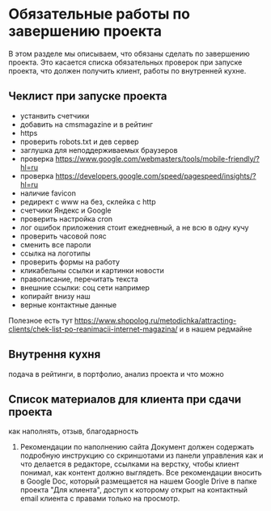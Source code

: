 # Обязательные работы по завершению проекта
В этом разделе мы описываем, что обязаны сделать по завершению проекта. Это касается списка обязательных проверок при запуске проекта, что должен получить клиент, работы по внутренней кухне.

## Чеклист при запуске проекта
* устанвить счетчики
* добавить на cmsmagazine и в рейтинг
* https
* проверить robots.txt  и дев сервер
* заглушка для неподдерживаемых браузеров
* проверка https://www.google.com/webmasters/tools/mobile-friendly/?hl=ru
* проверка https://developers.google.com/speed/pagespeed/insights/?hl=ru
* наличие favicon
* редирект с www на без, склейка с http
* счетчики Яндекс и Google
* проверить настройка cron
* лог ошибок приложения стоит ежедневный, а не всю в одну кучу
* проверить часовой пояс
* сменить все пароли
* ссылка на логотипы
* проверить формы на работу
* кликабельны ссылки и картинки новости
* правописание, перечитать текста
* внешние ссылки: соц сети например
* копирайт внизу наш
* верные контактные данные

Полезное есть тут https://www.shopolog.ru/metodichka/attracting-clients/chek-list-po-reanimacii-internet-magazina/ и в нашем редмайне

## Внутрення кухня
подача в рейтинги, в портфолио, анализ проекта и что можно

## Список материалов для клиента при сдачи проекта
как наполнять, отзыв, благодарность

1. Рекомендации по наполнению сайта
Документ должен содержать подробную инструкцию со скриншотами из панели управления как и что делается в редакторе, ссылками на верстку, чтобы клиент понимал, как контент должно выглядеть.
Все рекомендации вносить в Google Doc, который размещается на нашем Google Drive в папке проекта "Для клиента", доступ к которому открыт на контактный email клиента с правами только на просмотр.